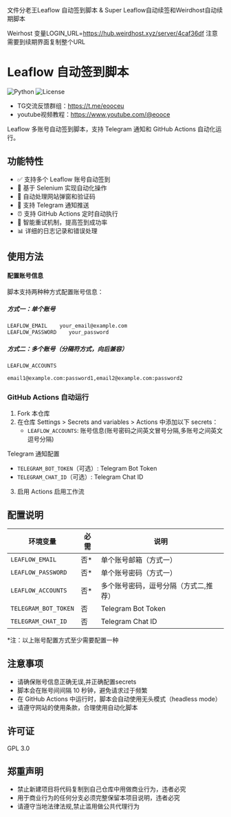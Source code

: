 文件分老王Leaflow 自动签到脚本 &  Super Leaflow自动续签和Weirdhost自动续期脚本 

Weirhost 变量LOGIN_URL=https://hub.weirdhost.xyz/server/4caf36df  注意需要到续期界面复制整个URL

# Leaflow 自动签到脚本

![Python](https://img.shields.io/badge/Python-3.7%2B-blue)
![License](https://img.shields.io/badge/License-MIT-green)

* TG交流反馈群组：https://t.me/eooceu
* youtube视频教程：https://www.youtube.com/@eooce


Leaflow 多账号自动签到脚本，支持 Telegram 通知和 GitHub Actions 自动化运行。

## 功能特性

- ✅ 支持多个 Leaflow 账号自动签到
- 🤖 基于 Selenium 实现自动化操作
- 📱 自动处理网站弹窗和验证码
- 📢 支持 Telegram 通知推送
- ⏰ 支持 GitHub Actions 定时自动执行
- 🔄 智能重试机制，提高签到成功率
- 📊 详细的日志记录和错误处理

## 使用方法

#### 配置账号信息

脚本支持两种种方式配置账号信息：

##### 方式一：单个账号
```bash
LEAFLOW_EMAIL    your_email@example.com
LEAFLOW_PASSWORD    your_password
```

##### 方式二：多个账号（分隔符方式，向后兼容）
```bash
LEAFLOW_ACCOUNTS

email1@example.com:password1,email2@example.com:password2
```


### GitHub Actions 自动运行

1. Fork 本仓库
2. 在仓库 Settings > Secrets and variables > Actions 中添加以下 secrets：
   - `LEAFLOW_ACCOUNTS`: 账号信息(账号密码之间英文冒号分隔,多账号之间英文逗号分隔)

Telegram 通知配置
   - `TELEGRAM_BOT_TOKEN`（可选）: Telegram Bot Token
   - `TELEGRAM_CHAT_ID`（可选）: Telegram Chat ID

3. 启用 Actions 启用工作流

## 配置说明

| 环境变量 | 必需 | 说明 |
|---------|------|------|
| `LEAFLOW_EMAIL` | 否* | 单个账号邮箱（方式一） |
| `LEAFLOW_PASSWORD` | 否* | 单个账号密码（方式一） |
| `LEAFLOW_ACCOUNTS` | 否* | 多个账号密码，逗号分隔（方式二,推荐） |
| `TELEGRAM_BOT_TOKEN` | 否 | Telegram Bot Token |
| `TELEGRAM_CHAT_ID` | 否 | Telegram Chat ID |

*注：以上账号配置方式至少需要配置一种


## 注意事项

- 请确保账号信息正确无误,并正确配置secrets
- 脚本会在账号间间隔 10 秒钟，避免请求过于频繁
- 在 GitHub Actions 中运行时，脚本会自动使用无头模式（headless mode）
- 请遵守网站的使用条款，合理使用自动化脚本

## 许可证
GPL 3.0

## 郑重声明
* 禁止新建项目将代码复制到自己仓库中用做商业行为，违者必究
* 用于商业行为的任何分支必须完整保留本项目说明，违者必究
* 请遵守当地法律法规,禁止滥用做公共代理行为








